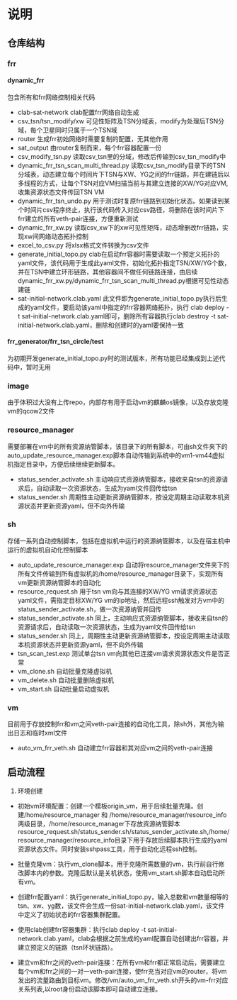 # 说明
## 仓库结构
### frr
#### dynamic_frr
包含所有和frr网络控制相关代码
- clab-sat-network clab配置frr网络自动生成
- csv_tsn/tsn_modify/xw 可见性矩阵及TSN分域表，modify为处理后TSN分域，每个卫星同时只属于一个TSN域
- router 生成frr初始网络时需要复制的配置，无其他作用
- sat_output 由router复制而来，每个frr容器配置一份
- csv_modify_tsn.py 读取csv_tsn里的分域，修改后传输到csv_tsn_modify中
- dynamic_frr_tsn_scan_multi_thread.py 读取csv_tsn_modify目录下的TSN分域表，动态建立每个时间片下TSN与XW、YG之间的frr链路，并在建链后以多线程的方式，让每个TSN对应VM扫描当前与其建立连接的XW/YG对应VM,收集资源状态文件传回TSN VM
- dynamic_frr_tsn_undo.py 用于测试时复原frr链路到初始化状态。如果读到某个时间片csv程序终止，执行该代码传入对应csv路径，将删除在该时间片下frr建立的所有veth-pair连接，方便重新测试
- dynamic_frr_xw.py 读取csv_xw下的xw可见性矩阵，动态增删改frr链路，实现xw间网络动态拓扑控制
- excel_to_csv.py 将xlsx格式文件转换为csv文件
- generate_initial_topo.py clab在启动frr容器时需要读取一个预定义拓扑的yaml文件，该代码用于生成此yaml文件，初始化拓扑指定TSN/XW/YG个数，并在TSN中建立环形链路，其他容器间不做任何链路连接，由后续dynamic_frr_xw.py/dynamic_frr_tsn_scan_multi_thread.py根据可见性动态建链
- sat-initial-network.clab.yaml 此文件即为generate_initial_topo.py执行后生成的yaml文件，要启动该yaml中指定的frr容器网络拓扑，执行 clab deploy -t sat-initial-network.clab.yaml即可，删除所有容器执行clab destroy -t sat-initial-network.clab.yaml，删除和创建时的yaml要保持一致
#### frr_generator/frr_tsn_circle/test
为初期开发generate_initial_topo.py时的测试版本，所有功能已经集成到上述代码中，暂时无用
### image
由于体积过大没有上传repo，内部存有用于启动vm的麒麟os镜像，以及存放克隆vm的qcow2文件

### resource_manager
需要部署在vm中的所有资源纳管脚本，该目录下的所有脚本，可由sh文件夹下的auto_update_resource_manager.exp脚本自动传输到系统中的vm1-vm44虚拟机指定目录中，方便后续继续更新脚本。

- status_sender_activate.sh 主动响应式资源纳管脚本，接收来自tsn的资源请求后，自动读取一次资源状态，生成为yaml文件回传给tsn
- status_sender.sh 周期性主动更新资源纳管脚本，按设定周期主动读取本机资源状态并更新资源yaml，但不向外传输

### sh
存储一系列自动控制脚本，包括在虚拟机中运行的资源纳管脚本，以及在宿主机中运行的虚拟机自动化控制脚本

- auto_update_resource_manager.exp 自动将resource_manager文件夹下的所有文件传输到所有虚拟机的/home/resource_manager目录下，实现所有vm更新资源纳管脚本的自动化
- resource_request.sh 用于tsn vm向与其连接的XW/YG vm请求资源状态yaml文件，需指定目标XW/YG vm的ip地址，然后远程ssh触发对方vm中的status_sender_activate.sh，做一次资源纳管并回传
- status_sender_activate.sh 同上，主动响应式资源纳管脚本，接收来自tsn的资源请求后，自动读取一次资源状态，生成为yaml文件回传给tsn
- status_sender.sh 同上，周期性主动更新资源纳管脚本，按设定周期主动读取本机资源状态并更新资源yaml，但不向外传输
- tsn_scan_test.exp 测试单台tsn vm向其他已连接vm请求资源状态文件是否正常
- vm_clone.sh 自动批量克隆虚拟机
- vm_delete.sh 自动批量删除虚拟机
- vm_start.sh 自动批量启动虚拟机
  
### vm
目前用于存放控制frr和vm之间veth-pair连接的自动化工具，除sh外，其他为输出日志和临时xml文件

- auto_vm_frr_veth.sh 自动建立frr容器和其对应vm之间的veth-pair连接

## 启动流程

1. 环境创建

- 初始vm环境配置：创建一个模板origin_vm，用于后续批量克隆。创建/home/resource_manager 和 /home/resource_manager/resource_info 两级目录，/home/resource_manager下存放资源纳管脚本resource_request.sh/status_sender.sh/status_sender_activate.sh,/home/resource_manager/resource_info目录下用于存放后续脚本执行生成的yaml资源状态文件。同时安装sshpass工具，用于自动化远程ssh控制。

- 批量克隆vm：执行vm_clone脚本，用于克隆所需数量的vm，执行前自行修改脚本内的参数。克隆后默认是关机状态，使用vm_start.sh脚本自动启动所有vm。

- 创建frr配置yaml：执行generate_initial_topo.py，输入总数和vm数量相等的tsn、xw、yg数，该文件会生成一份sat-initial-network.clab.yaml，该文件中定义了初始状态的frr容器集群配置。

- 使用clab创建frr容器集群：执行clab deploy -t sat-initial-network.clab.yaml，clab会根据之前生成的yaml配置自动创建出frr容器，并建立预定义的链路（tsn环状链路）。

- 建立vm和frr之间的veth-pair连接：在所有vm和frr都正常启动后，需要建立每个vm和frr之间的一对一veth-pair连接，使frr充当对应vm的router，将vm发出的流量路由到目标vm。修改/vm/auto_vm_frr_veth.sh开头的vm-frr对应关系列表,以root身份启动该脚本即可自动建立连接。